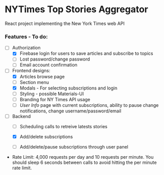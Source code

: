 # NYTimes Top Stories Aggregator
React project implementing the New York Times web API
### Features - To do:
- [ ] Authorization
  * [x] Firebase login for users to save articles and subscribe to topics
  * [ ] Lost password/change password
  * [ ] Email account confirmation
- [ ] Frontend designs:
  * [x] Articles browse page
  * [ ] Section menu
  * [x] Modals - For selecting subscriptions and login
  * [ ] Styling - possible Materials-UI
  * [ ] Branding for NY Times API usage
  * [ ] _User Info_ page with current subscriptions, ability to pause change notifications, change username/password/email 
- [ ] Backend
  * [ ] Scheduling calls to retreive latests stories
  * [x] Add/delete subscriptions
  * [ ] Add/delete/pause subscriptions through user panel


* Rate Limit: 4,000 requests per day and 10 requests per minute. You should sleep 6 seconds between calls to avoid hitting the per minute rate limit.
